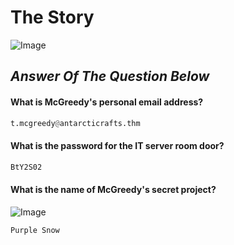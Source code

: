 # The Story
![Image](https://tryhackme-images.s3.amazonaws.com/user-uploads/63588b5ef586912c7d03c4f0/room-content/fa2b10afd679df9896a1de9ee2a4486b.svg)

## *Answer Of The Question Below*

#### What is McGreedy's personal email address?

```python
t.mcgreedy@antarcticrafts.thm
```
#### What is the password for the IT server room door?
```python
BtY2S02
```
#### What is the name of McGreedy's secret project?
![Image]([https://tryhackme-images.s3.amazonaws.com/user-uploads/63588b5ef586912c7d03c4f0/room-content/d7b985f018d283e2913ca13e99244666.png)
```python
Purple Snow
```
